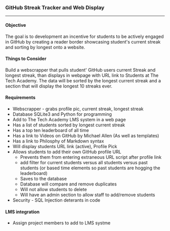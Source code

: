 ### GitHub Streak Tracker and Web Display
***

#### Objective

The goal is to development an incentive for students to be actively engaged in GitHub by creating a reader border showcasing student's current streak and sorting by longest onto a website.  

#### Things to Consider

Build a webscrapper that pulls student' GitHub users current Streak and longest streak, than displays in webpage with URL link to Students at The Tech Academy. The data will be sorted by the longest current streak and a section that will display the longest 10 streaks ever.

#### Requirements
* Webscrapper - grabs profile pic, current streak, longest streak
* Database SQLite3 and Python for programming
* Add to The Tech Academy LMS system in a web page
 * Has a list of students sorted by longest current streak
 * Has a top ten leaderboard of all time
 * Has a link to Videos on GitHub by Michael Allen (As well as templates)
 * Has a link to Philosphy of Markdown syntax
 * Will display students URL link (active), Profile Pick
* Allows students to add their own GitHub profile URL
  * Prevents them from entering extraneous URL script after profile link
  * add filter for current students versus all students versus past students (or based time elements so past students are hogging the leaderboard)
  * Saves to the database
  * Database will compare and remove duplicates
  * Will not allow students to delete
  * Will have an admin section to allow staff to add/remove students
 * Security - SQL Injection deterants in code

#### LMS integration
* Assign project members to add to LMS systme 

